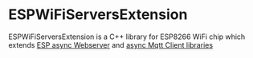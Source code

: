 # ESPWiFiServersExtension
ESPWiFiServersExtension is a C++ library for ESP8266 WiFi chip which extends [ESP async Webserver](https://github.com/me-no-dev/ESPAsyncWebServer) and [async Mqtt Client libraries](https://github.com/marvinroger/async-mqtt-client)
